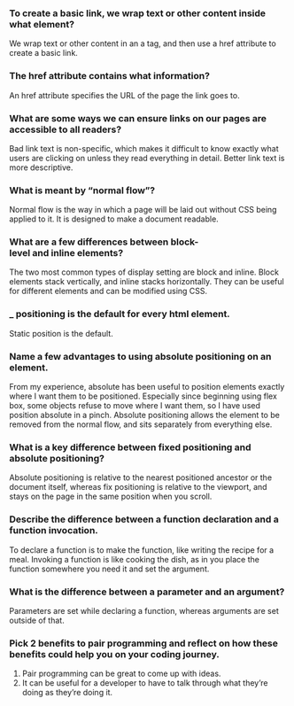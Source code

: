 ### To create a basic link, we wrap text or other content inside what element?

We wrap text or other content in an a tag, and then use a href attribute to create a basic link.

### The href attribute contains what information?

An href attribute specifies the URL of the page the link goes to.

### What are some ways we can ensure links on our pages are accessible to all readers?

Bad link text is non-specific, which makes it difficult to know exactly what users are clicking on unless they read everything in detail. Better link text is more descriptive.

### What is meant by “normal flow”?

Normal flow is the way in which a page will be laid out without CSS being applied to it. It is designed to make a document readable.

### What are a few differences between block-level and inline elements?

The two most common types of display setting are block and inline. Block elements stack vertically, and inline stacks horizontally. They can be useful for different elements and can be modified using CSS.

### ****\_**** positioning is the default for every html element.

Static position is the default.

### Name a few advantages to using absolute positioning on an element.

From my experience, absolute has been useful to position elements exactly where I want them to be positioned. Especially since beginning using flex box, some objects refuse to move where I want them, so I have used position absolute in a pinch. Absolute positioning allows the element to be removed from the normal flow, and sits separately from everything else.

### What is a key difference between fixed positioning and absolute positioning?

Absolute positioning is relative to the nearest positioned ancestor or the document itself, whereas fix positioning is relative to the viewport, and stays on the page in the same position when you scroll.

### Describe the difference between a function declaration and a function invocation.

To declare a function is to make the function, like writing the recipe for a meal. Invoking a function is like cooking the dish, as in you place the function somewhere you need it and set the argument.

### What is the difference between a parameter and an argument?

Parameters are set while declaring a function, whereas arguments are set outside of that.

### Pick 2 benefits to pair programming and reflect on how these benefits could help you on your coding journey.

1. Pair programming can be great to come up with ideas.
2. It can be useful for a developer to have to talk through what they’re doing as they’re doing it.
